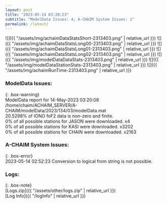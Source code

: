 ```yaml
---
layout: post
title: "2023-05-14 03:20:23"
subtitle: "ModelData Issues: 4; A-CHAIM System Issues: 1"
permalink: /latest/
---
```


![]({{ "/assets/img/achaimDataStatsShort-2313403.png" | relative_url }})
![]({{ "/assets/img/achaimDataStatsLong00-2313403.png" | relative_url }})
![]({{ "/assets/img/achaimDataStatsLong01-2313403.png" | relative_url }})
![]({{ "/assets/img/achaimDataStatsLong02-2313403.png" | relative_url }})
![]({{ "/assets/img/modelDataDataStats-2313403.png" | relative_url }})
![]({{ "/assets/img/modelDataStationStats-2313403.png" | relative_url }})
![]({{ "/assets/img/achaimRunTime-2313403.png" | relative_url }})


### ModelData Issues:  
  
{: .box-warning}  
 ModelData report for 14-May-2023 03:20:08   
 /home/chaim/ACHAIM_SERVER/A-CHAIM/modelData/2023/134/03/modelData.mat   
 20.5298% of IONO foF2 data is non-zero and finite.   
 0% of all possible stations for JASON were downloaded. x4   
 0% of all possible stations for KASI were downloaded. x3202   
 0% of all possible stations for CHAIN were downloaded. x2163   
  
### A-CHAIM System Issues:  
  
{: .box-error}  
2023-05-14 02:52:23 Conversion to logical from string is not possible.  

### Logs:  
  
{: .box-note}  
[Logs.zip]({{ "/assets/other/logs.zip" | relative_url }})  
[Log Info]({{ "/logInfo" | relative_url }})  
